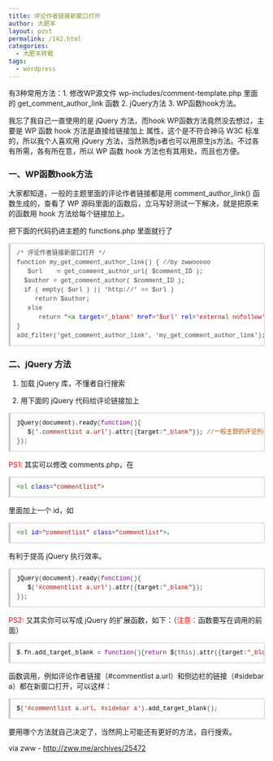 ```yaml
---
title: 评论作者链接新窗口打开
author: 大肥羊
layout: post
permalink: /142.html
categories:
  - 大肥羊转载
tags:
  - wordpress
---
```

有3种常用方法：1. 修改WP源文件 wp-includes/comment-template.php 里面的 get\_comment\_author_link 函数 2. jQuery方法 3. WP函数hook方法。

我忘了我自己一直使用的是 jQuery 方法，而hook WP函数方法竟然没去想过，主要是 WP 函数 hook 方法是直接给链接加上 属性，这个是不符合神马 W3C 标准的，所以我个人喜欢用 jQuery 方法，当然熟悉js者也可以用原生js方法。不过各有所需，各有所在意，所以 WP 函数 hook 方法也有其用处，而且也方便。

### 一、WP函数hook方法

大家都知道，一般的主题里面的评论作者链接都是用 comment\_author\_link() 函数生成的，查看了 WP 源码里面的函数后，立马写好测试一下解决，就是把原来的函数用 hook 方法给每个链接加上。

把下面的代码扔进主题的 functions.php 里面就行了

<pre style="margin:15px 0;font:100 12px/18px monaco, andale mono, courier new;padding:10px 12px;border:#ccc 1px solid;border-left-width:4px;background-color:#fefefe;box-shadow:0 0 4px #eee;word-break:break-all;word-wrap:break-word;color:#444">/* 评论作者链接新窗口打开 */<br />function my_get_comment_author_link() { //by zwwooooo<br />	$url    = get_comment_author_url( $comment_ID );<br />	$author = get_comment_author( $comment_ID );<br />	if ( empty( $url ) || 'http://' == $url )<br />		return $author;<br />	else<br />		return "<span style="color:#170">&lt;a</span> <span style="color:#00c">target</span>=<span style="color:#a11">'_blank'</span> <span style="color:#00c">href</span>=<span style="color:#a11">'$url'</span> <span style="color:#00c">rel</span>=<span style="color:#a11">'external nofollow'</span> <span style="color:#00c">class</span>=<span style="color:#a11">'url'</span><span style="color:#170">&gt;</span>$author<span style="color:#170">&lt;/a</span><span style="color:#170">&gt;</span>";<br />}<br />add_filter('get_comment_author_link', 'my_get_comment_author_link');</pre>

### 二、jQuery 方法

1. 加载 jQuery 库，不懂者自行搜索

2. 用下面的 jQuery 代码给评论链接加上

<pre style="margin:15px 0;font:100 12px/18px monaco, andale mono, courier new;padding:10px 12px;border:#ccc 1px solid;border-left-width:4px;background-color:#fefefe;box-shadow:0 0 4px #eee;word-break:break-all;word-wrap:break-word;color:#444"><span style="color:#000">jQuery</span>(<span style="color:#000">document</span>).<span style="color:#000">ready</span>(<span style="color:#708">function</span>(){<br />   <span style="color:#000">$</span>(<span style="color:#a11">'.commentlist a.url'</span>).<span style="color:#000">attr</span>({<span style="color:#000">target</span>:<span style="color:#a11">"_blank"</span>}); <span style="color:#a50">//一般主题的评论列表ol的class就是commentlist，如有不同自行修改</span><br />});</pre>

<span style = "color:red;">PS1:</span> 其实可以修改 comments.php，在

<pre style="margin:15px 0;font:100 12px/18px monaco, andale mono, courier new;padding:10px 12px;border:#ccc 1px solid;border-left-width:4px;background-color:#fefefe;box-shadow:0 0 4px #eee;word-break:break-all;word-wrap:break-word;color:#444"><span style="color:#170">&lt;ol</span> <span style="color:#00c">class</span>=<span style="color:#a11">"commentlist"</span><span style="color:#170">&gt;</span></pre>

里面加上一个 id，如

<pre style="margin:15px 0;font:100 12px/18px monaco, andale mono, courier new;padding:10px 12px;border:#ccc 1px solid;border-left-width:4px;background-color:#fefefe;box-shadow:0 0 4px #eee;word-break:break-all;word-wrap:break-word;color:#444"><span style="color:#170">&lt;ol</span> <span style="color:#00c">id</span>=<span style="color:#a11">"commentlist"</span> <span style="color:#00c">class</span>=<span style="color:#a11">"commentlist"</span><span style="color:#170">&gt;</span>，</pre>

有利于提高 jQuery 执行效率。

<pre style="margin:15px 0;font:100 12px/18px monaco, andale mono, courier new;padding:10px 12px;border:#ccc 1px solid;border-left-width:4px;background-color:#fefefe;box-shadow:0 0 4px #eee;word-break:break-all;word-wrap:break-word;color:#444"><span style="color:#000">jQuery</span>(<span style="color:#000">document</span>).<span style="color:#000">ready</span>(<span style="color:#708">function</span>(){<br />   <span style="color:#000">$</span>(<span style="color:#a11">'#commentlist a.url'</span>).<span style="color:#000">attr</span>({<span style="color:#000">target</span>:<span style="color:#a11">"_blank"</span>});<br />});</pre>

<span style = "color:red;">PS2: </span>又其实你可以写成 jQuery 的扩展函数，如下：（<span style = "color:red;">注意：</span>函数要写在调用的前面）

<pre style="margin:15px 0;font:100 12px/18px monaco, andale mono, courier new;padding:10px 12px;border:#ccc 1px solid;border-left-width:4px;background-color:#fefefe;box-shadow:0 0 4px #eee;word-break:break-all;word-wrap:break-word;color:#444"><span style="color:#000">$</span>.<span style="color:#000">fn</span>.<span style="color:#000">add_target_blank</span> = <span style="color:#708">function</span>(){<span style="color:#708">return</span> <span style="color:#000">$</span>(<span style="color:#000-2">this</span>).<span style="color:#000">attr</span>({<span style="color:#000">target</span>:<span style="color:#a11">"_blank"</span>});};</pre>

函数调用，例如评论作者链接（#commentlist a.url）和侧边栏的链接（#sidebar a）都在新窗口打开，可以这样：

<pre style="margin:15px 0;font:100 12px/18px monaco, andale mono, courier new;padding:10px 12px;border:#ccc 1px solid;border-left-width:4px;background-color:#fefefe;box-shadow:0 0 4px #eee;word-break:break-all;word-wrap:break-word;color:#444"><span style="color:#000">$</span>(<span style="color:#a11">'#commentlist a.url, #sidebar a'</span>).<span style="color:#000">add_target_blank</span>();</pre>

要用哪个方法就自己决定了，当然网上可能还有更好的方法，自行搜索。

via zww - http://zww.me/archives/25472